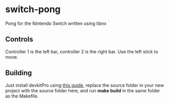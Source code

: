 # switch-pong
Pong for the Nintendo Switch written using libnx

## Controls
Controller 1 is the left bar, controller 2 is the right bar. Use the left stick to move.

## Building 
Just install devkitPro using [this guide](http://switchbrew.org/index.php?title=Setting_up_Development_Environment), replace the source folder in your new project with the source folder here, and run **make build** in the same folder as the Makefile.
